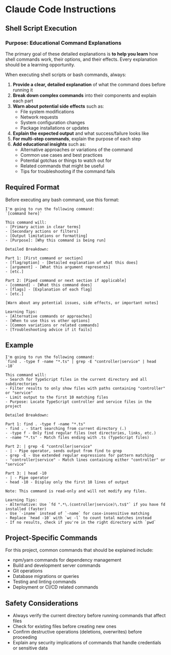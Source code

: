 # Claude Code Instructions

## Shell Script Execution

### Purpose: Educational Command Explanations
The primary goal of these detailed explanations is **to help you learn** how shell commands work, their options, and their effects. Every explanation should be a learning opportunity.

When executing shell scripts or bash commands, always:

1. **Provide a clear, detailed explanation** of what the command does before running it
2. **Break down complex commands** into their components and explain each part
3. **Warn about potential side effects** such as:
   - File system modifications
   - Network requests
   - System configuration changes
   - Package installations or updates
4. **Explain the expected output** and what success/failure looks like
5. **For multi-step commands**, explain the purpose of each step
6. **Add educational insights** such as:
   - Alternative approaches or variations of the command
   - Common use cases and best practices
   - Potential gotchas or things to watch out for
   - Related commands that might be useful
   - Tips for troubleshooting if the command fails

## Required Format

Before executing any bash command, use this format:

```
I'm going to run the following command:
`[command here]`

This command will:
- [Primary action in clear terms]
- [Secondary actions or filters]
- [Output limitations or formatting]
- [Purpose]: [Why this command is being run]

Detailed Breakdown:

Part 1: [First command or section]
- [flag/option] - [Detailed explanation of what this does]
- [argument] - [What this argument represents]
- [etc.]

Part 2: [Piped command or next section if applicable]
- [command] - [What this command does]
- [flags] - [Explanation of each flag]
- [etc.]

[Warn about any potential issues, side effects, or important notes]

Learning Tips:
- [Alternative commands or approaches]
- [When to use this vs other options]
- [Common variations or related commands]
- [Troubleshooting advice if it fails]
```

## Example

```
I'm going to run the following command:
`find . -type f -name "*.ts" | grep -E "controller|service" | head -10`

This command will:
- Search for TypeScript files in the current directory and all subdirectories
- Filter results to only show files with paths containing "controller" or "service"
- Limit output to the first 10 matching files
- Purpose: Locate TypeScript controller and service files in the project

Detailed Breakdown:

Part 1: find . -type f -name "*.ts"
- find . - Start searching from current directory (.)
- -type f - Only find regular files (not directories, links, etc.)
- -name "*.ts" - Match files ending with .ts (TypeScript files)

Part 2: | grep -E "controller|service"
- | - Pipe operator, sends output from find to grep
- grep -E - Use extended regular expressions for pattern matching
- "controller|service" - Match lines containing either "controller" or "service"

Part 3: | head -10
- | - Pipe operator
- head -10 - Display only the first 10 lines of output

Note: This command is read-only and will not modify any files.

Learning Tips:
- Alternative: Use `fd ".*\.(controller|service)\.ts$"` if you have fd installed (faster)
- Use `-iname` instead of `-name` for case-insensitive matching
- Replace `head -10` with `wc -l` to count total matches instead
- If no results, check if you're in the right directory with `pwd`
```

## Project-Specific Commands

For this project, common commands that should be explained include:
- npm/yarn commands for dependency management
- Build and development server commands
- Git operations
- Database migrations or queries
- Testing and linting commands
- Deployment or CI/CD related commands

## Safety Considerations

- Always verify the current directory before running commands that affect files
- Check for existing files before creating new ones
- Confirm destructive operations (deletions, overwrites) before proceeding
- Explain any security implications of commands that handle credentials or sensitive data